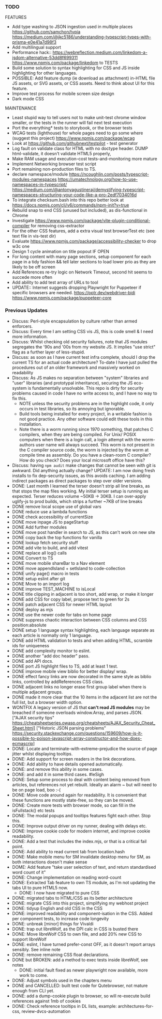 ### TODO

FEATURES
- Add type washing to JSON ingestion used in multiple places https://github.com/samchon/typia https://medium.com/@jkc5186/understanding-typescript-types-with-prisma-e0e41a7d98f3 
- Add multilingual support
- Performance hack:: https://webreflection.medium.com/linkedom-a-jsdom-alternative-53dd8f699311 https://www.npmjs.com/package/linkedom   to TESTS
- Build some solution to syntax highlighting for CSS and JS inside highlighting for other languages. 
- POSSIBLE: Add feature dump (ie download as attachment) in-HTML file JS assets, or SVG assets, or CSS assets.  Need to think about UI for this feature.
- Improve test process for mobile screen size design
- Dark mode CSS

MAINTENANCE
- Least stupid way to tell users not to make unit-test chrome window smaller, or the tests in the runner will fail next test execution
- Port the everything* tests to storybook, or the browser tests
- WCAG tests (lighthouse) for whole pages need to go some where (suggest this project) https://www.npmjs.com/package/wcag 
- Look at https://github.com/githubnext/testpilot - test generator
- Log fault on validate class for HTML with no doctype header.   DUMP html-validate, it doesn't validate HTML5 properly,
- Make RAM usage and execution-cost tests-and-monitoring more mature
- Implement Networking browser test script
- Port remaining non-production files to TS.  
- declare namespace/module https://ncoughlin.com/posts/typescript-modules-namespaces  https://umatechnology.org/how-to-use-namespaces-in-typescript/  https://medium.com/@antonyagustineraj/demystifying-typescript-namespaces-structuring-your-code-like-a-pro-2edf7034016d 
- To integrate checksum.bash into this repo better look at https://docs.npmjs.com/cli/v6/commands/npm-init?v=true
- Rebuild snap to end CSS (unused but included), as dis-functional in Chrome  
- Investigate https://www.npmjs.com/package/vite-plugin-conditional-compiler for removing css-extractor
- For the other CSS features, add a extra visual test browserTest etc (see text file in vis-test dir)
- Evaluate https://www.npmjs.com/package/accessibility-checker to drop w3c one
- Design 1 cycle animation on title popout IF OPEN 
- For long content with many page sections, setup component for each page in a tidy fashion && tell later sections to load lower prio as they are likely to be off screen
- Add References re-try logic on Network Timeout, second hit seems to succede more often 
- Add ability to add test array of URLs to tool
- UPDATE:: Internet suggests dropping Playwright for Puppeteer if specific browsers are needed. https://pptr.dev/webdriver-bidi https://www.npmjs.com/package/puppeteer-core

### Previous Updates

- Discuss: Perl-style encapsulation by culture rather than armed enforcers.
- Discuss: Every time I am setting CSS vis JS, this is code smell & I need more information.
- Discuss: Whilst checking old security failures, note that JS modules segregates the '90s and '00s from my website JS.  It implies "use strict" flag as a further layer of less-stupid.
- Discuss: as soon as I have current test infra complete, should I drop the current TS for an actual code architecture?  To-date I have just pulled the procedures out of an older framework and massively worked on readability
- Discuss: As JS makes no separation between "system" libraries and "user" libraries (and prototypal inheritance), securing the JS eco-system is fundamentally unsolvable.   This repo is dirty for security problems caused in code I have no write access to, and I have no way to fix this.  
  - NOTE unless the security problems are in the highlight code, it only occurs in test libraries, so its annoying but ignorable.
  - Build tools being installed for every project, in a writable fashion is not good practice.   Any other software could edit these tools in this installation.  
  - Note there is a worm running since 1970 something, that patches C compilers, when they are being compiled.  For Unix/ POSIX computers when there is a login call, a login attempt with the worm-authors user name will always succeed.  This worm is not present in the C compiler source code, the worm is injected by the worm at compile time as assembly.  Do you have a clean-room C compiler?  How do you check?  Does your local microsoft office have this?
- Discuss: having `npm audit` make changes that cannot be seen with git is awkward.   Did anything actually change?   UPDATE: I am now doing fresh installs to fix dep-security issues, as this avoids caching.   I am adding indirect packages as direct packages to step over older versions.
- DONE: Last month I learned the terser doesn't strip all line breaks, as that stops the map files working.  My initial terser setup is running as expected.   Terser reduces volume ~50KB -> 30KB.  I can over-apply uglify-js to prod builds, which strips a further ~7KB of line breaks
- DONE remove local scope use of global vars
- DONE reduce use a lambda functions
- DONE check accessibility of currentSize
- DONE move inpage JS to pageStartup
- DONE Add further modules
- DONE move post handler in search to JS, as this can't work on new site 
- DONE copy back the top functions for vanilla 
- DONE lookup fetch security stuff 
- DONE add vite to build, and add vitest
- DONE replace all log() calls
- DONE Convert to TS
- DONE move mobile shareBar to a Nav element
- DONE move appendIsland + setIsland to code-collection 
- DONE unify page() macro in tests
- DONE setup eslint after git
- DONE Move to an import log 
- DONE improve TEST_MACHINE to isLocal
- DONE title clipping in adjacent is too short, add wrap, or make it longer
- DONE add CSS for copy label, propose text to green for 2s
- DONE patch adjacent CSS for newer HTML layout
- DONE deploy as mjs
- DONE use the newer code for tabs on home page
- DONE suppress chaotic interaction between CSS columns and CSS position:absolute
- DONE setup 1 language syntax highlighting, each language separate as each article is normally only 1 language.
- DONE add HTML validation to tests and when adding HTML, scramble ids for uniqueness
- DONE add complexity monitor to eslint.
- DONE another "add doc header" pass.
- DONE add API docs.
- DONE port JS highlight files to TS, add at least 1 test.
- DONE improve mobile view biblio for better display/ wrap.
- DONE effect fancy links are now decorated in the same style as biblio links, controlled by addReferences CSS class.
- DONE adjacent links no longer erase first group label when there is multiple adjacent groups.
- DONE made it more clear that the 10 items in the adjacent list are not the full list, but a browser width option.
- WONTFIX A legacy version of JS that **can't read JS modules** may be breached if someone overloads window.Array, and parses JSON. ["AJAX security tips" https://cheatsheetseries.owasp.org/cheatsheets/AJAX_Security_Cheat_Sheet.html] ["Historic JSON parsing problems" https://security.stackexchange.com/questions/159609/how-is-it-possible-to-poison-javascript-array-constructor-and-how-does-ecmascrip]
- DONE: Locate and terminate-with-extreme-prejudice the source of page jitter whilst displaying tooltips. 
- DONE: Add support for screen readers in the link decorations.
- DONE: Add ability to have details opened automatically.
- DONE:     and remove this ability in some cases.
- DONE:     and add it in some third cases. #leSigh
- DONE: Setup some process to deal with content being removed from articles, but references not yet rebuilt.  Ideally an alarm ~ but will need to be on page load, boo :-( 
- DONE: Move code around again for readability.  It is convenient that these functions are mostly state-free, so they can be moved.
- DONE: Create more tests with browser mode, so can fill in the isFullstack() etc tests
- DONE: The modal popups and tooltips features fight each other.  Stop this.
- DONE: Improve output driver on my runner, dealing with delays etc.
- DONE: Improve cookie code for modern internet, and improve cookie readability.
- DONE: Add a test that includes the index.mjs, or that is a critical fail point. 
- DONE: Add ability to read current tab from location.hash
- DONE: Make mobile menu for SM invalidate desktop menu for SM, as both interactions doesn't make sense
- DOME: Add feature "take user selection of text, and return standardised word count of it"
- DONE: Change implementation on reading word-count 
- DONE: Extracted Tab feature to own TS module, as I'm not updating the tabs UI to pure HTML5 now.
  - DONE: I now have migrated to pure CSS  
- DONE: migrated tabs to HTML/CSS as its better architecture
- DONE: migrate CSS into this project, simplifying my webhost project
- DONE: tidyup English and old CSS in the CSS
- DONE: improved readability and component-isation in the CSS.  Added per component tests, to increase code longevity
- DONE: unbreak [minor] things for Vivaldi
- DONE: trap out libreWolf, as the DPI calc in CSS is busted there
- DONE: Move libreWolf CSS to own file, and add 20% new CSS to support libreWolf 
- DONE: eslint, I have turned prefer-const OFF, as it doesn't report arrays sensibly.  See inline note
- DONE: remove remaining CSS float declarations.
- DONE but BROKEN: add a method to exec tests inside libreWolf, see notes 
  - DONE: initial fault fixed as newer playwright now available, more work to come.
- DONE: Adjust symbols used in the chapters menu
- DONE and CANCELLED: built test code for Qutebrowser, not mature enough from CLI yet.
- DONE: add a dump-cookie plugin to browser, so will re-execute build references against 1mb of cookies
- DONE: Check reference tooltips in DL lists, example: architectures-for-css, review-dvcs-automation 



